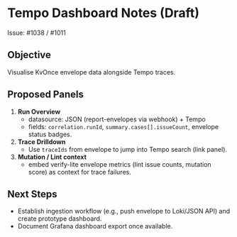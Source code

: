 # Tempo Dashboard Notes (Draft)

Issue: #1038 / #1011

## Objective
Visualise KvOnce envelope data alongside Tempo traces.

## Proposed Panels
1. **Run Overview**
   - datasource: JSON (report-envelopes via webhook) + Tempo
   - fields: `correlation.runId`, `summary.cases[].issueCount`, envelope status badges.
2. **Trace Drilldown**
   - Use `traceIds` from envelope to jump into Tempo search (link panel).
3. **Mutation / Lint context**
   - embed verify-lite envelope metrics (lint issue counts, mutation score) as context for trace failures.

## Next Steps
- Establish ingestion workflow (e.g., push envelope to Loki/JSON API) and create prototype dashboard.
- Document Grafana dashboard export once available.
